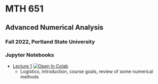 # MTH 651
## Advanced Numerical Analysis
### Fall 2022, Portland State University

### Jupyter Notebooks

* [Lecture 1](lecture_notebooks/lecture_1.ipynb) [![Open In Colab](https://colab.research.google.com/assets/colab-badge.svg)](https://colab.research.google.com/github/pazner/mth-651/blob/main/lecture_notebooks/lecture_1.ipynb)
   - Logistics, introduction, course goals, review of some numerical methods
